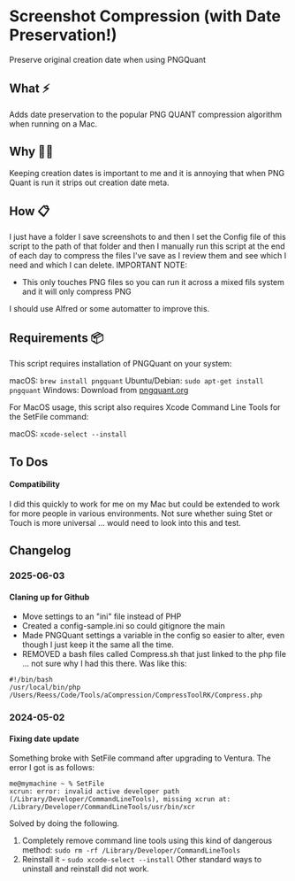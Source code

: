 # Screenshot Compression (with Date Preservation!)
 Preserve original creation date when using PNGQuant

## What ⚡
Adds date preservation to the popular PNG QUANT compression algorithm when running on a Mac. 

## Why 🤷‍♂️
Keeping creation dates is important to me and it is annoying that when PNG Quant is run it strips out creation date meta. 

## How 📋
I just have a folder I save screenshots to and then I set the Config file of this script to the path of that folder and then I manually run this script at the end of each day to compress the files I've save as I review them and see which I need and which I can delete. 
IMPORTANT NOTE:
- This only touches PNG files so you can run it across a mixed fils system and it will only compress PNG

I should use Alfred or some automatter to improve this. 

## Requirements 📦
This script requires installation of PNGQuant on your system:

macOS: `brew install pngquant`
Ubuntu/Debian: `sudo apt-get install pngquant`
Windows: Download from [pngquant.org](https://pngquant.org/)

For MacOS usage, this script also requires Xcode Command Line Tools for the SetFile command:

macOS: `xcode-select --install`

## To Dos 
#### Compatibility
I did this quickly to work for me on my Mac but could be extended to work for more people in various environments. Not sure whether suing Stet or Touch is more universal ... would need to look into this and test. 



## Changelog

### 2025-06-03
#### Claning up for Github
- Move settings to an "ini" file instead of PHP
- Created a config-sample.ini so could gitignore the main
- Made PNGQuant settings a variable in the config so easier to alter, even though I just keep it the same all the time. 
- REMOVED a bash files called Compress.sh that just linked to the php file ... not sure why I had this there. Was like this: 

```
#!/bin/bash
/usr/local/bin/php /Users/Reess/Code/Tools/aCompression/CompressToolRK/Compress.php
```

### 2024-05-02 
#### Fixing date update
Something broke with SetFile command after upgrading to Ventura. The error I got is as follows: 

```
me@mymachine ~ % SetFile 
xcrun: error: invalid active developer path (/Library/Developer/CommandLineTools), missing xcrun at: /Library/Developer/CommandLineTools/usr/bin/xcr
```

Solved by doing the following.
1. Completely remove command line tools using this kind of dangerous method: `sudo rm -rf /Library/Developer/CommandLineTools`
2. Reinstall it - `sudo xcode-select --install`
Other standard ways to uninstall and reinstall did not work. 



